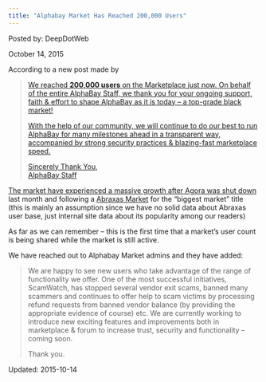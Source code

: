 ```yaml
---
title: "Alphabay Market Has Reached 200,000 Users"
---
```



Posted by: DeepDotWeb
    
    
<span>October 14, 2015</span>



       
<p>According to a new post made by <a href="#">
<blockquote><p>We reached <b>200,000 users</b> on the Marketplace just now. On behalf of the entire AlphaBay Staff, we thank you for your ongoing support, faith &amp; effort to shape AlphaBay as it is today &#8211; a top-grade black market!</p>
<p>With the help of our community, we will continue to do our best to run AlphaBay for many milestones ahead in a transparent way, accompanied by strong security practices &amp; blazing-fast marketplace speed.</p>
<p>Sincerely Thank You,<br />
    AlphaBay Staff</p></blockquote>
<p>The market have experienced a massive growth after <a href="https://g-i-r.github.io/deepdotweb/2015/08/26/agora-market-to-pause-operations-finish-your-orders-and-withdraw-money/">Agora was shut down</a> last month and following a <a href="#">Abraxas Market</a> for the &#8220;biggest market&#8221; title (this is mainly an assumption since we have no solid data about Abraxas user base, just internal site data about its popularity among our readers)</p>
<p>As far as we can remember &#8211; this is the first time that a market&#8217;s user count is being shared while the market is still active.</p>
<p>We have reached out to Alphabay Market admins and they have added:</p>
<blockquote><p>We are happy to see new users who take advantage of the range of functionality we offer. One of the most successful initiatives, ScamWatch, has stopped several vendor exit scams, banned many scammers and continues to offer help to scam victims by processing refund requests from banned vendor balance (by providing the appropriate evidence of course) etc. We are currently working to introduce new exciting features and improvements both in marketplace &amp; forum to increase trust, security and functionality &#8211; coming soon.</p>
<p>Thank you.</p></blockquote>
    
    

Updated: 2015-10-14
    
    


